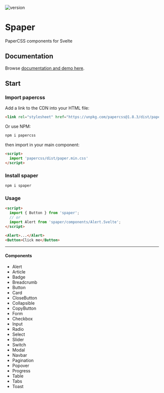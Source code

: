 ![version](https://img.shields.io/npm/v/spaper)

# Spaper
PaperCSS components for Svelte

## Documentation

Browse [documentation and demo here](https://oli8.github.io/spaper/).

## Start

### Import papercss

Add a link to the CDN into your HTML file:  

```html
<link rel="stylesheet" href="https://unpkg.com/papercss@1.8.3/dist/paper.min.css">
```

Or use NPM:

```bash
npm i papercss
```  

then import in your main component:
```html
<script>
  import 'papercss/dist/paper.min.css'
</script>
```

### Install spaper

```bash
npm i spaper
```

### Usage

```html
<script>
  import { Button } from 'spaper';
  // or
  import Alert from 'spaper/components/Alert.Svelte';
</script>

<Alert>...</Alert>
<Button>Click me</Button>
```

<hr />

#### Components

- Alert
- Article
- Badge
- Breadcrumb
- Button
- Card
- CloseButton
- Collapsible
- CopyButton
- Form
- Checkbox
- Input
- Radio
- Select
- Slider
- Switch
- Modal
- Navbar
- Pagination
- Popover
- Progress
- Table
- Tabs
- Toast
